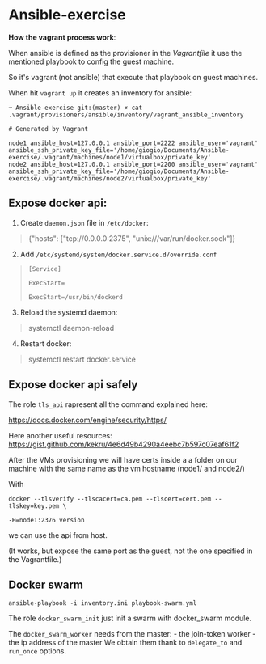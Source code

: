 # Ansible-exercise

  

**How the vagrant process work**:

When ansible is defined as the provisioner in the *Vagrantfile* it use the mentioned playbook to config the guest machine.

  

  

So it's vagrant (not ansible) that execute that playbook on guest machines.

  

When hit `vagrant up` it creates an inventory for ansible:

  

    ➜ Ansible-exercise git:(master) ✗ cat .vagrant/provisioners/ansible/inventory/vagrant_ansible_inventory
    
    # Generated by Vagrant
    
	node1 ansible_host=127.0.0.1 ansible_port=2222 ansible_user='vagrant' ansible_ssh_private_key_file='/home/giogio/Documents/Ansible-exercise/.vagrant/machines/node1/virtualbox/private_key'
	node2 ansible_host=127.0.0.1 ansible_port=2200 ansible_user='vagrant' ansible_ssh_private_key_file='/home/giogio/Documents/Ansible-exercise/.vagrant/machines/node2/virtualbox/private_key'

  

## Expose docker api:

1. Create `daemon.json` file in `/etc/docker`:

  

    

 

>    {"hosts": ["tcp://0.0.0.0:2375", "unix:///var/run/docker.sock"]}

  

2. Add `/etc/systemd/system/docker.service.d/override.conf`

  

>     [Service]
>     
>     ExecStart=
>     
>     ExecStart=/usr/bin/dockerd

  
  

3. Reload the systemd daemon:

  

    

> systemctl daemon-reload

  

4. Restart docker:

  

    

> systemctl restart docker.service

## Expose docker api safely 

 The role `tls_api` rapresent all the command explained here:   

https://docs.docker.com/engine/security/https/
  
Here another useful resources:
https://gist.github.com/kekru/4e6d49b4290a4eebc7b597c07eaf61f2

  
After the VMs provisioning we will have certs inside a a folder on our machine with the same name as the vm hostname (node1/ and node2/)

 With

    docker --tlsverify --tlscacert=ca.pem --tlscert=cert.pem --tlskey=key.pem \
    
    -H=node1:2376 version

  we can use the api from host. 

(It works, but expose the same port as the guest, not the one specified in the Vagrantfile.)

  
 ## Docker swarm 
  

    ansible-playbook -i inventory.ini playbook-swarm.yml

The role `docker_swarm_init` just init a swarm with docker_swarm module. 

The `docker_swarm_worker` needs from the master:
	- the join-token worker 
	- the ip address of the master
We obtain them thank to `delegate_to` and `run_once` options. 
